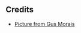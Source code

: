 ## Credits
- [Picture from Gus Morais](https://www.behance.net/gallery/110549933/2020Christmas-illustration-for-Washington-Post)